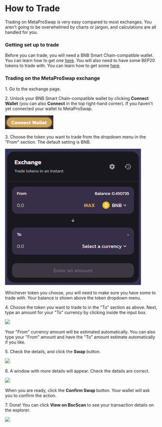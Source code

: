 # How to Trade

Trading on MetaProSwap is very easy compared to most exchanges. You aren't going to be overwhelmed by charts or jargon, and calculations are all handled for you.

### Getting set up to trade

Before you can trade, you will need a BNB Smart Chain-compatible wallet. You can learn how to get one [here](https://docs.pancakeswap.finance/get-started/wallet-guide). You will also need to have some BEP20 tokens to trade with. You can learn how to get some [here](https://docs.pancakeswap.finance/get-started/bep20-guide).

### Trading on the MetaProSwap exchange

1\. Go to the exchange page.

2\. Unlock your BNB Smart Chain-compatible wallet by clicking **Connect Wallet** (you can also **Connect** in the top right-hand corner). If you haven't yet connected your wallet to MetaProSwap.&#x20;

![](../../.gitbook/assets/ConnectWallet.png)

3\. Choose the token you want to trade from the dropdown menu in the "From" section. The default setting is BNB.

![](../../.gitbook/assets/exchange.png)

Whichever token you choose, you will need to make sure you have some to trade with. Your balance is shown above the token dropdown menu.

4\. Choose the token you want to trade to in the "To" section as above. Next, type an amount for your "To" currency by clicking inside the input box.

![](../../.gitbook/assets/exchange\_1.png)

Your "From" currency amount will be estimated automatically. You can also type your "From" amount and have the "To" amount estimate automatically if you like.

5\. Check the details, and click the **Swap** button.

![](../../.gitbook/assets/exchange\_2.png)

6\. A window with more details will appear. Check the details are correct.

![](../../.gitbook/assets/exchange\_3.png)

When you are ready, click the **Confirm Swap** button. Your wallet will ask you to confirm the action.

7\. Done! You can click **View on BscScan** to see your transaction details on the explorer.

![](../../.gitbook/assets/exchange\_4.png)
